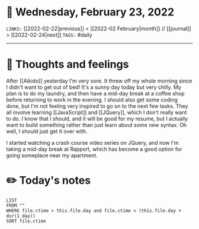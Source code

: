 # 📅 Wednesday, February 23, 2022
`LINKS:` [[2022-02-22|previous]] < [[2022-02 February|month]] // [[journal]] > [[2022-02-24|next]] 
`TAGS:` #daily

---
# 💭 Thoughts and feelings
After [[Aikido]] yesterday I'm very sore. It threw off my whole morning since I didn't want to get out of bed! It's a sunny day today but very chilly. My plan is to do my laundry, and then have a mid-day break at a coffee shop before returning to work in the evening. I should also get some coding done, but I'm not feeling very inspired to go on to the next few tasks. They all involve learning [[JavaScript]] and [[JQuery]], which I don't really want to do. I know that I should, and it will be good for my resume, but I actually want to build something rather than just learn about some new syntax. Oh well, I should just get it over with. 

I started watching a crash course video series on JQuery, and now I'm taking a mid-day break at Rapport, which has become a good option for going someplace near my apartment. 

# ✏️ Today's notes
```dataview
LIST 
FROM ""
WHERE file.ctime > this.file.day and file.ctime < (this.file.day + dur(1 day))
SORT file.ctime
```
